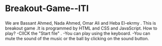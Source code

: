 # Breakout-Game--ITI


###
We are Bassant Ahmed, Nada Ahmed, Omar Ali and Heba El-ekrmy .
This is breakout game .It is programmed by HTML and CSS and JavaScript.
How to play?
-ClICK the "Start file" .
-You can play using the keyboard. 
-You can mute the sound of the music or the ball by clicking on the sound button.
